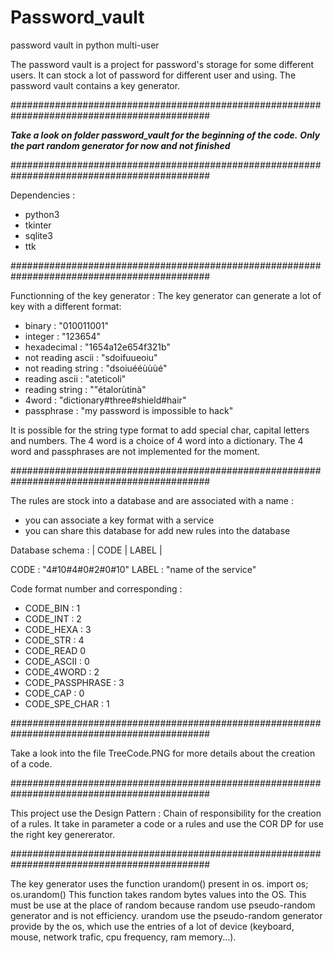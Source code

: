 # Password_vault
password vault in python multi-user

The password vault is a project for password's storage for some different users.
It can stock a lot of password for different user and using. The password vault contains a key generator.


############################################################################################

<strong><em>Take a look on folder password_vault for the beginning of the code.</em></strong>
<strong><em>Only the part random generator for now and not finished</em></strong>

############################################################################################

Dependencies :
  - python3
  - tkinter
  - sqlite3
  - ttk

############################################################################################

Functionning of the key generator :
The key generator can generate a lot of key with a different format: 
 - binary : "010011001"
 - integer : "123654"
 - hexadecimal : "1654a12e654f321b"
 - not reading ascii : "sdoifuueoiu"
 - not reading string : "dsoiuééùùùé"
 - reading ascii : "ateticoli" 
 - reading string : ""étalorùtinà"
 - 4word : "dictionary#three#shield#hair"
 - passphrase : "my password is impossible to hack"

It is possible for the string type format to add special char, capital letters and numbers.
The 4 word is a choice of 4 word into a dictionary. 
The 4 word and passphrases are not implemented for the moment.

############################################################################################

The rules are stock into a database and are associated with a name :
 - you can associate a key format with a service
 - you can share this database for add new rules into the database
 
Database schema :
| CODE | LABEL |

CODE : "4#10#4#0#2#0#10"
LABEL : "name of the service"

Code format number and corresponding :
 - CODE_BIN : 1
 - CODE_INT : 2
 - CODE_HEXA : 3
 - CODE_STR : 4
 - CODE_READ  0 
 - CODE_ASCII : 0
 - CODE_4WORD : 2
 - CODE_PASSPHRASE : 3
 - CODE_CAP : 0
 - CODE_SPE_CHAR : 1
 
 
############################################################################################

Take a look into the file TreeCode.PNG for more details about the creation of a code.

############################################################################################

This project use the Design Pattern : Chain of responsibility for the creation of a rules. It take in parameter a code or a rules and use the COR DP for use the right key genererator.

############################################################################################

The key generator uses the function urandom() present in os.
import os;
os.urandom()
This function takes random bytes values into the OS. This must be use at the place of random because random use pseudo-random generator and is not efficiency.
urandom use the pseudo-random generator provide by the os, which use the entries of a lot of device (keyboard, mouse, network trafic, cpu frequency, ram memory...).
